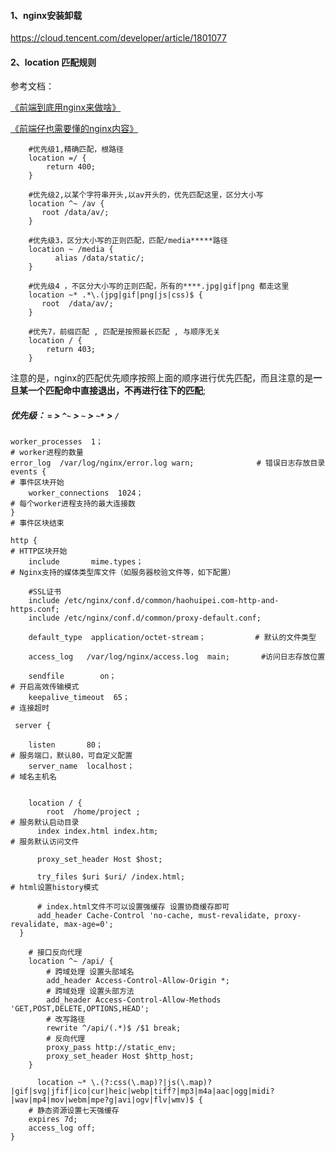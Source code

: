 #### 1、nginx安装卸载

https://cloud.tencent.com/developer/article/1801077

#### 2、location 匹配规则

参考文档：

[《前端到底用nginx来做啥》](https://juejin.cn/post/7064378702779891749?utm_source=gold_browser_extension#heading-0)

[《前端仔也需要懂的nginx内容》](https://juejin.cn/post/7007346707767754765?utm_source=gold_browser_extension#heading-4)



```nginx
    #优先级1,精确匹配，根路径
    location =/ {
        return 400;
    }

    #优先级2,以某个字符串开头,以av开头的，优先匹配这里，区分大小写
    location ^~ /av {
       root /data/av/;
    }

    #优先级3，区分大小写的正则匹配，匹配/media*****路径
    location ~ /media {
          alias /data/static/;
    }

    #优先级4 ，不区分大小写的正则匹配，所有的****.jpg|gif|png 都走这里
    location ~* .*\.(jpg|gif|png|js|css)$ {
       root  /data/av/;
    }

    #优先7，前缀匹配 , 匹配是按照最长匹配 , 与顺序无关
    location / {
        return 403;
    }

```

注意的是，nginx的匹配优先顺序按照上面的顺序进行优先匹配，而且注意的是**一旦某一个匹配命中直接退出，不再进行往下的匹配**;

##### 优先级：  `=`    >   `^~`   >  `~`    >   `~*` >   `/ `



```nginx
worker_processes  1；                														# worker进程的数量
error_log  /var/log/nginx/error.log warn;              # 错误日志存放目录
events {                              																			# 事件区块开始
    worker_connections  1024；          										 # 每个worker进程支持的最大连接数
}                               																								 # 事件区块结束

http {                           																							# HTTP区块开始
    include       mime.types；         													 # Nginx支持的媒体类型库文件（如服务器校验文件等，如下配置）
    
    #SSL证书
    include /etc/nginx/conf.d/common/haohuipei.com-http-and-https.conf;
    include /etc/nginx/conf.d/common/proxy-default.conf;
  
    default_type  application/octet-stream；           # 默认的文件类型
    
    access_log   /var/log/nginx/access.log  main; 		#访问日志存放位置	
  
    sendfile        on；       																					# 开启高效传输模式
    keepalive_timeout  65；       																# 连接超时
    
 server {       
    
    listen       80；      			        																	# 服务端口，默认80，可自定义配置
    server_name  localhost；    																	# 域名主机名
    
	
    location / {																													
    	root  /home/project ;																				# 服务默认启动目录
      index index.html index.htm;														# 服务默认访问文件
      
      proxy_set_header Host $host;
      
      try_files $uri $uri/ /index.html;													# html设置history模式
      
      # index.html文件不可以设置强缓存 设置协商缓存即可
      add_header Cache-Control 'no-cache, must-revalidate, proxy-revalidate, max-age=0';
  }

    # 接口反向代理
    location ^~ /api/ {
        # 跨域处理 设置头部域名
        add_header Access-Control-Allow-Origin *;
        # 跨域处理 设置头部方法
        add_header Access-Control-Allow-Methods 'GET,POST,DELETE,OPTIONS,HEAD';
        # 改写路径
        rewrite ^/api/(.*)$ /$1 break;
        # 反向代理
        proxy_pass http://static_env;
        proxy_set_header Host $http_host;
    }

      location ~* \.(?:css(\.map)?|js(\.map)?|gif|svg|jfif|ico|cur|heic|webp|tiff?|mp3|m4a|aac|ogg|midi?|wav|mp4|mov|webm|mpe?g|avi|ogv|flv|wmv)$ {
    # 静态资源设置七天强缓存
    expires 7d;
    access_log off;
}
```

